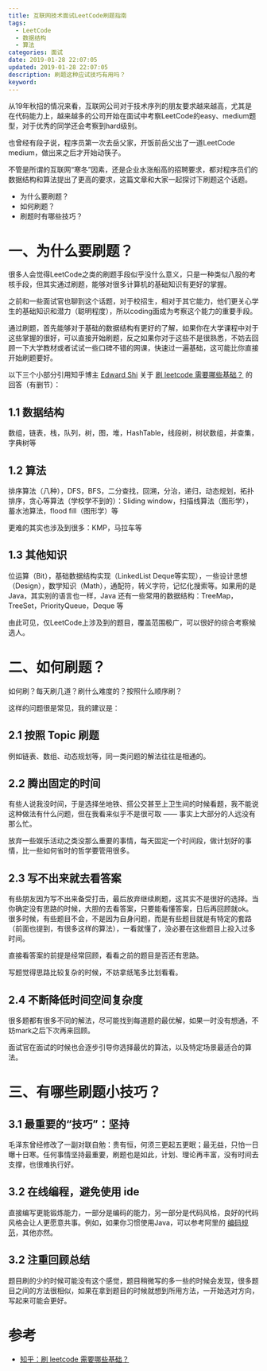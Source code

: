 ```yaml
---
title: 互联网技术面试LeetCode刷题指南
tags:
  - LeetCode
  - 数据结构
  - 算法
categories: 面试
date: 2019-01-28 22:07:05
updated: 2019-01-28 22:07:05
description: 刷题这种应试技巧有用吗？
keyword:
---
```


从19年秋招的情况来看，互联网公司对于技术序列的朋友要求越来越高，尤其是在代码能力上，越来越多的公司开始在面试中考察LeetCode的easy、medium题型，对于优秀的同学还会考察到hard级别。

也曾经有段子说，程序员第一次去岳父家，开饭前岳父出了一道LeetCode medium，做出来之后才开始动筷子。

不管是所谓的互联网“寒冬”因素，还是企业水涨船高的招聘要求，都对程序员们的数据结构和算法提出了更高的要求，这篇文章和大家一起探讨下刷题这个话题。

- 为什么要刷题？
- 如何刷题？
- 刷题时有哪些技巧？


<!-- more -->

# 一、为什么要刷题？

很多人会觉得LeetCode之类的刷题手段似乎没什么意义，只是一种类似八股的考核手段，但其实通过刷题，能够对很多计算机的基础知识有更好的掌握。

之前和一些面试官也聊到这个话题，对于校招生，相对于其它能力，他们更关心学生的基础知识和潜力（聪明程度），所以coding面成为考察这个能力的重要手段。

通过刷题，首先能够对于基础的数据结构有更好的了解，如果你在大学课程中对于这些掌握的很好，可以直接开始刷题，反之如果你对于这些不是很熟悉，不妨去回顾一下大学教材或者试试一些口碑不错的网课，快速过一遍基础，这可能比你直接开始刷题要好。

以下三个小部分引用知乎博主 [Edward Shi](https://www.zhihu.com/people/skywhat/activities) 关于 [刷 leetcode 需要哪些基础？](https://www.zhihu.com/question/30737325/answer/524120016) 的回答（有删节）：

## 1.1 数据结构

数组，链表，栈，队列，树，图，堆，HashTable，线段树，树状数组，并查集，字典树等

## 1.2 算法

排序算法（八种），DFS，BFS，二分查找，回溯，分治，递归，动态规划，拓扑排序，贪心等算法（学校学不到的）：Sliding window，扫描线算法（图形学），蓄水池算法，flood fill（图形学）等

更难的其实也涉及到很多：KMP，马拉车等

## 1.3 其他知识

位运算（Bit），基础数据结构实现（LinkedList Deque等实现），一些设计思想（Design），数学知识（Math），通配符，转义字符，记忆化搜索等。如果用的是Java，其实别的语言也一样，Java 还有一些常用的数据结构：TreeMap，TreeSet，PriorityQueue，Deque 等

由此可见，仅LeetCode上涉及到的题目，覆盖范围极广，可以很好的综合考察候选人。

# 二、如何刷题？

如何刷？每天刷几道？刷什么难度的？按照什么顺序刷？

这样的问题很是常见，我的建议是：

## 2.1 按照 Topic 刷题

例如链表、数组、动态规划等，同一类问题的解法往往是相通的。

## 2.2 腾出固定的时间

有些人说我没时间，于是选择坐地铁、搭公交甚至上卫生间的时候看题，我不能说这种做法有什么问题，但在我看来似乎不是很可取 —— 事实上大部分的人远没有那么忙。

放弃一些娱乐活动之类没那么重要的事情，每天固定一个时间段，做计划好的事情，比一些如何省时的哲学要管用很多。

## 2.3 写不出来就去看答案

有些朋友因为写不出来备受打击，最后放弃继续刷题，这其实不是很好的选择。当你确定没有思路的时候，大胆的去看答案，只要能看懂答案，日后再回顾就ok。很多时候，有些题目不会，不是因为自身问题，而是有些题目就是有特定的套路（前面也提到，有很多这样的算法），一看就懂了，没必要在这些题目上投入过多时间。

直接看答案的前提是经常回顾，看看之前的题目是否还有思路。

写题觉得思路比较复杂的时候，不妨拿纸笔多比划看看。

## 2.4 不断降低时间空间复杂度

很多题都有很多不同的解法，尽可能找到每道题的最优解，如果一时没有想通，不妨mark之后下次再来回顾。

面试官在面试的时候也会逐步引导你选择最优的算法，以及特定场景最适合的算法。

# 三、有哪些刷题小技巧？

## 3.1 最重要的“技巧”：坚持

毛泽东曾经修改了一副对联自勉：贵有恒，何须三更起五更眠；最无益，只怕一日曝十日寒。任何事情坚持最重要，刷题也是如此，计划、理论再丰富，没有时间去支撑，也很难执行好。


## 3.2 在线编程，避免使用 ide

直接编写更能锻炼能力，一部分是编码的能力，另一部分是代码风格，良好的代码风格会让人更愿意共事。例如，如果你习惯使用Java，可以参考阿里的 [编码规范](http://techforum-img.cn-hangzhou.oss-pub.aliyun-inc.com/%E9%98%BF%E9%87%8C%E5%B7%B4%E5%B7%B4Java%E5%BC%80%E5%8F%91%E6%89%8B%E5%86%8C%28%E7%BB%88%E6%9E%81%E7%89%88%29.pdf)，其他亦然。

## 3.2 注重回顾总结

题目刷的少的时候可能没有这个感觉，题目稍微写的多一些的时候会发现，很多题目之间的方法很相似，如果在拿到题目的时候就想到所用方法，一开始选对方向，写起来可能会更好。



# 参考

- [知乎：刷 leetcode 需要哪些基础？](https://www.zhihu.com/question/30737325/answer/524120016)

